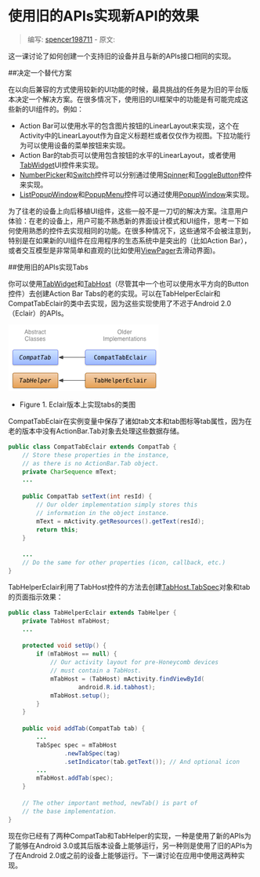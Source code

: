 # 使用旧的APIs实现新API的效果

> 编写: [spencer198711](https://github.com/spencer198711) - 原文:

这一课讨论了如何创建一个支持旧的设备并且与新的APIs接口相同的实现。

##决定一个替代方案

在以向后兼容的方式使用较新的UI功能的时候，最具挑战的任务是为旧的平台版本决定一个解决方案。在很多情况下，使用旧的UI框架中的功能是有可能完成这些新的UI组件的。例如：

*	Action Bar可以使用水平的包含图片按钮的LinearLayout来实现，这个在Activity中的LinearLayout作为自定义标题栏或者仅仅作为视图。下拉功能行为可以使用设备的菜单按钮来实现。
*	Action Bar的tab页可以使用包含按钮的水平的LinearLayout，或者使用[TabWidget](http://developer.android.com/reference/android/widget/TabWidget.html)UI控件来实现。
*	[NumberPicker](http://developer.android.com/reference/android/widget/NumberPicker.html)和[Switch](http://developer.android.com/reference/android/widget/Switch.html)控件可以分别通过使用[Spinner](http://developer.android.com/reference/android/widget/Spinner.html)和[ToggleButton](http://developer.android.com/reference/android/widget/ToggleButton.html)控件来实现。
*	[ListPopupWindow](http://developer.android.com/reference/android/widget/ListPopupWindow.html)和[PopupMenu](http://developer.android.com/reference/android/widget/PopupMenu.html)控件可以通过使用[PopupWindow](http://developer.android.com/reference/android/widget/PopupWindow.html)来实现。

为了往老的设备上向后移植UI组件，这些一般不是一刀切的解决方案。注意用户体验：在老的设备上，用户可能不熟悉新的界面设计模式和UI组件，思考一下如何使用熟悉的控件去实现相同的功能。在很多种情况下，这些通常不会被注意到，特别是在如果新的UI组件在应用程序的生态系统中是突出的（比如Action Bar），或者交互模型是非常简单和直观的(比如使用[ViewPager](http://developer.android.com/reference/android/support/v4/view/ViewPager.html)去滑动界面)。

##使用旧的APIs实现Tabs

你可以使用[TabWidget](http://developer.android.com/reference/android/widget/TabWidget.html)和[TabHost](http://developer.android.com/reference/android/widget/TabHost.html)（尽管其中一个也可以使用水平方向的Button控件）去创建Action Bar Tabs的老的实现。可以在TabHelperEclair和CompatTabEclair的类中去实现，因为这些实现使用了不迟于Android 2.0（Eclair）的APIs。

![backward-compatible-ui-classes-eclair](backward-compatible-ui-classes-eclair.png)

* Figure 1. Eclair版本上实现tabs的类图

CompatTabEclair在实例变量中保存了诸如tab文本和tab图标等tab属性，因为在老的版本中没有ActionBar.Tab对象去处理这些数据存储。

```java
public class CompatTabEclair extends CompatTab {
    // Store these properties in the instance,
    // as there is no ActionBar.Tab object.
    private CharSequence mText;
    ...

    public CompatTab setText(int resId) {
        // Our older implementation simply stores this
        // information in the object instance.
        mText = mActivity.getResources().getText(resId);
        return this;
    }

    ...
    // Do the same for other properties (icon, callback, etc.)
}
```

TabHelperEclair利用了TabHost控件的方法去创建[TabHost.TabSpec](http://developer.android.com/reference/android/widget/TabHost.TabSpec.html)对象和tab的页面指示效果：

```java
public class TabHelperEclair extends TabHelper {
    private TabHost mTabHost;
    ...

    protected void setUp() {
        if (mTabHost == null) {
            // Our activity layout for pre-Honeycomb devices
            // must contain a TabHost.
            mTabHost = (TabHost) mActivity.findViewById(
                    android.R.id.tabhost);
            mTabHost.setup();
        }
    }

    public void addTab(CompatTab tab) {
        ...
        TabSpec spec = mTabHost
                .newTabSpec(tag)
                .setIndicator(tab.getText()); // And optional icon
        ...
        mTabHost.addTab(spec);
    }

    // The other important method, newTab() is part of
    // the base implementation.
}
```

现在你已经有了两种CompatTab和TabHelper的实现，一种是使用了新的APIs为了能够在Android 3.0或其后版本设备上能够运行，另一种则是使用了旧的APIs为了在Android 2.0或之前的设备上能够运行。下一课讨论在应用中使用这两种实现。


